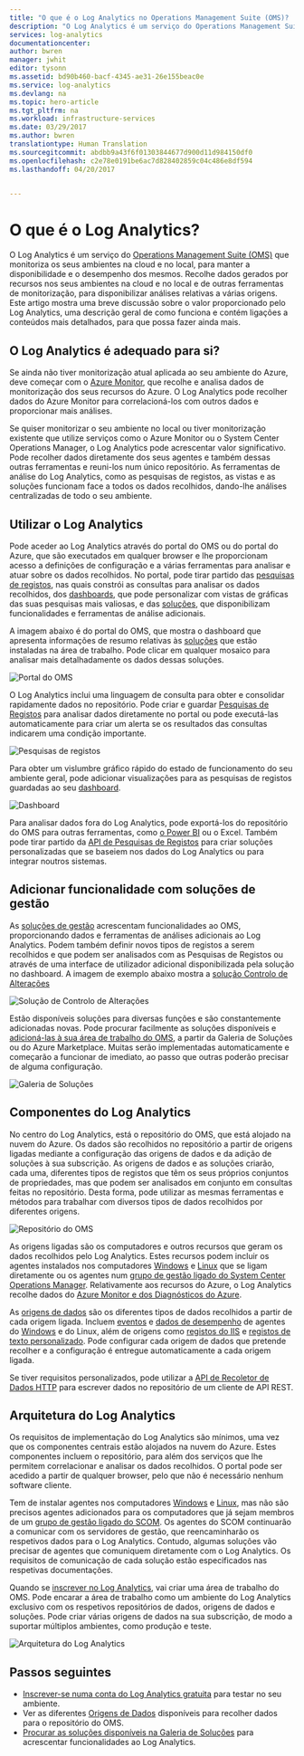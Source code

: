 ```yaml
---
title: "O que é o Log Analytics no Operations Management Suite (OMS)? | Microsoft Docs"
description: "O Log Analytics é um serviço do Operations Management Suite (OMS) que o ajuda a recolher e a analisar dados gerados operacionais pelos recursos dos seus ambientes na nuvem e no local.  Este artigo disponibiliza uma descrição geral breve dos diferentes componentes do Log Analytics e ligações para conteúdos detalhados."
services: log-analytics
documentationcenter: 
author: bwren
manager: jwhit
editor: tysonn
ms.assetid: bd90b460-bacf-4345-ae31-26e155beac0e
ms.service: log-analytics
ms.devlang: na
ms.topic: hero-article
ms.tgt_pltfrm: na
ms.workload: infrastructure-services
ms.date: 03/29/2017
ms.author: bwren
translationtype: Human Translation
ms.sourcegitcommit: abdbb9a43f6f01303844677d900d11d984150df0
ms.openlocfilehash: c2e78e0191be6ac7d828402859c04c486e8df594
ms.lasthandoff: 04/20/2017


---
```

# <a name="what-is-log-analytics"></a>O que é o Log Analytics?
O Log Analytics é um serviço do [Operations Management Suite \(OMS\)](../operations-management-suite/operations-management-suite-overview.md) que monitoriza os seus ambientes na cloud e no local, para manter a disponibilidade e o desempenho dos mesmos.  Recolhe dados gerados por recursos nos seus ambientes na cloud e no local e de outras ferramentas de monitorização, para disponibilizar análises relativas a várias origens.  Este artigo mostra uma breve discussão sobre o valor proporcionado pelo Log Analytics, uma descrição geral de como funciona e contém ligações a conteúdos mais detalhados, para que possa fazer ainda mais.

## <a name="is-log-analytics-for-you"></a>O Log Analytics é adequado para si?
Se ainda não tiver monitorização atual aplicada ao seu ambiente do Azure, deve começar com o [Azure Monitor](../monitoring-and-diagnostics/monitoring-overview.md), que recolhe e analisa dados de monitorização dos seus recursos do Azure.  O Log Analytics pode recolher dados do Azure Monitor para correlacioná-los com outros dados e proporcionar mais análises.

Se quiser monitorizar o seu ambiente no local ou tiver monitorização existente que utilize serviços como o Azure Monitor ou o System Center Operations Manager, o Log Analytics pode acrescentar valor significativo.  Pode recolher dados diretamente dos seus agentes e também dessas outras ferramentas e reuni-los num único repositório.  As ferramentas de análise do Log Analytics, como as pesquisas de registos, as vistas e as soluções funcionam face a todos os dados recolhidos, dando-lhe análises centralizadas de todo o seu ambiente.


## <a name="using-log-analytics"></a>Utilizar o Log Analytics
Pode aceder ao Log Analytics através do portal do OMS ou do portal do Azure, que são executados em qualquer browser e lhe proporcionam acesso a definições de configuração e a várias ferramentas para analisar e atuar sobre os dados recolhidos.  No portal, pode tirar partido das [pesquisas de registos](log-analytics-log-searches.md), nas quais constrói as consultas para analisar os dados recolhidos, dos [dashboards](log-analytics-dashboards.md), que pode personalizar com vistas de gráficas das suas pesquisas mais valiosas, e das [soluções](log-analytics-add-solutions.md), que disponibilizam funcionalidades e ferramentas de análise adicionais.

A imagem abaixo é do portal do OMS, que mostra o dashboard que apresenta informações de resumo relativas às [soluções](#add-functionality-with-management-solutions) que estão instaladas na área de trabalho.  Pode clicar em qualquer mosaico para analisar mais detalhadamente os dados dessas soluções.

![Portal do OMS](media/log-analytics-overview/portal.png)

O Log Analytics inclui uma linguagem de consulta para obter e consolidar rapidamente dados no repositório.  Pode criar e guardar [Pesquisas de Registos](log-analytics-log-searches.md) para analisar dados diretamente no portal ou pode executá-las automaticamente para criar um alerta se os resultados das consultas indicarem uma condição importante.

![Pesquisas de registos](media/log-analytics-overview/log-search.png)

Para obter um vislumbre gráfico rápido do estado de funcionamento do seu ambiente geral, pode adicionar visualizações para as pesquisas de registos guardadas ao seu [dashboard](log-analytics-dashboards.md).   

![Dashboard](media/log-analytics-overview/dashboard.png)

Para analisar dados fora do Log Analytics, pode exportá-los do repositório do OMS para outras ferramentas, como [o Power BI](log-analytics-powerbi.md) ou o Excel.  Também pode tirar partido da [API de Pesquisas de Registos](log-analytics-log-search-api.md) para criar soluções personalizadas que se baseiem nos dados do Log Analytics ou para integrar noutros sistemas.

## <a name="add-functionality-with-management-solutions"></a>Adicionar funcionalidade com soluções de gestão
As [soluções de gestão](log-analytics-add-solutions.md) acrescentam funcionalidades ao OMS, proporcionando dados e ferramentas de análises adicionais ao Log Analytics.  Podem também definir novos tipos de registos a serem recolhidos e que podem ser analisados com as Pesquisas de Registos ou através de uma interface de utilizador adicional disponibilizada pela solução no dashboard.  A imagem de exemplo abaixo mostra a [solução Controlo de Alterações](log-analytics-change-tracking.md)

![Solução de Controlo de Alterações](media/log-analytics-overview/change-tracking.png)

Estão disponíveis soluções para diversas funções e são constantemente adicionadas novas.  Pode procurar facilmente as soluções disponíveis e [adicioná-las à sua área de trabalho do OMS](log-analytics-add-solutions.md), a partir da Galeria de Soluções ou do Azure Marketplace.  Muitas serão implementadas automaticamente e começarão a funcionar de imediato, ao passo que outras poderão precisar de alguma configuração.

![Galeria de Soluções](media/log-analytics-overview/solution-gallery.png)

## <a name="log-analytics-components"></a>Componentes do Log Analytics
No centro do Log Analytics, está o repositório do OMS, que está alojado na nuvem do Azure.  Os dados são recolhidos no repositório a partir de origens ligadas mediante a configuração das origens de dados e da adição de soluções à sua subscrição.  As origens de dados e as soluções criarão, cada uma, diferentes tipos de registos que têm os seus próprios conjuntos de propriedades, mas que podem ser analisados em conjunto em consultas feitas no repositório.  Desta forma, pode utilizar as mesmas ferramentas e métodos para trabalhar com diversos tipos de dados recolhidos por diferentes origens.

![Repositório do OMS](media/log-analytics-overview/overview.png)

As origens ligadas são os computadores e outros recursos que geram os dados recolhidos pelo Log Analytics.  Estes recursos podem incluir os agentes instalados nos computadores [Windows](log-analytics-windows-agents.md) e [Linux](log-analytics-linux-agents.md) que se ligam diretamente ou os agentes num [grupo de gestão ligado do System Center Operations Manager](log-analytics-om-agents.md).  Relativamente aos recursos do Azure, o Log Analytics recolhe dados do [Azure Monitor e dos Diagnósticos do Azure](log-analytics-azure-storage.md).

As [origens de dados](log-analytics-data-sources.md) são os diferentes tipos de dados recolhidos a partir de cada origem ligada.  Incluem [eventos](log-analytics-data-sources-windows-events.md) e [dados de desempenho](log-analytics-data-sources-performance-counters.md) de agentes do [Windows](log-analytics-data-sources-windows-events.md) e do Linux, além de origens como [registos do IIS](log-analytics-data-sources-iis-logs.md) e [registos de texto personalizado](log-analytics-data-sources-custom-logs.md).  Pode configurar cada origem de dados que pretende recolher e a configuração é entregue automaticamente a cada origem ligada.

Se tiver requisitos personalizados, pode utilizar a [API de Recoletor de Dados HTTP](log-analytics-data-collector-api.md) para escrever dados no repositório de um cliente de API REST.

## <a name="log-analytics-architecture"></a>Arquitetura do Log Analytics
Os requisitos de implementação do Log Analytics são mínimos, uma vez que os componentes centrais estão alojados na nuvem do Azure.  Estes componentes incluem o repositório, para além dos serviços que lhe permitem correlacionar e analisar os dados recolhidos.  O portal pode ser acedido a partir de qualquer browser, pelo que não é necessário nenhum software cliente.

Tem de instalar agentes nos computadores [Windows](log-analytics-windows-agents.md) e [Linux](log-analytics-linux-agents.md), mas não são precisos agentes adicionados para os computadores que já sejam membros de um [grupo de gestão ligado do SCOM](log-analytics-om-agents.md).  Os agentes do SCOM continuarão a comunicar com os servidores de gestão, que reencaminharão os respetivos dados para o Log Analytics.  Contudo, algumas soluções vão precisar de agentes que comuniquem diretamente com o Log Analytics.  Os requisitos de comunicação de cada solução estão especificados nas respetivas documentações.

Quando se [inscrever no Log Analytics](log-analytics-get-started.md), vai criar uma área de trabalho do OMS.  Pode encarar a área de trabalho como um ambiente do Log Analytics exclusivo com os respetivos repositórios de dados, origens de dados e soluções. Pode criar várias origens de dados na sua subscrição, de modo a suportar múltiplos ambientes, como produção e teste.

![Arquitetura do Log Analytics](media/log-analytics-overview/architecture.png)

## <a name="next-steps"></a>Passos seguintes
* [Inscrever-se numa conta do Log Analytics gratuita](log-analytics-get-started.md) para testar no seu ambiente.
* Ver as diferentes [Origens de Dados](log-analytics-data-sources.md) disponíveis para recolher dados para o repositório do OMS.
* [Procurar as soluções disponíveis na Galeria de Soluções](log-analytics-add-solutions.md) para acrescentar funcionalidades ao Log Analytics.


